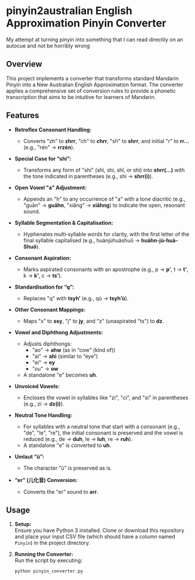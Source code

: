 # pinyin2australian English Approximation Pinyin Converter
My attempt at turning pinyin into something that I can read directily on an autocue and not be horribly wrong

## Overview

This project implements a converter that transforms standard Mandarin Pinyin into a New Australian English Approximation format. The converter applies a comprehensive set of conversion rules to provide a phonetic transcription that aims to be intuitive for learners of Mandarin.

## Features

- **Retroflex Consonant Handling:**  
  - Converts "zh" to **zhrr**, "ch" to **chrr**, "sh" to **shrr**, and initial "r" to **rr...** (e.g., "rén" → **rrzén**).

- **Special Case for “shi”:**  
  - Transforms any form of "shi" (shì, shí, shǐ, or shi) into **shrr(…)** with the tone indicated in parentheses (e.g., shì → **shrr(ì)**).

- **Open Vowel "a" Adjustment:**  
  - Appends an "h" to any occurrence of "a" with a tone diacritic (e.g., "guān" → **guāhn**, "xiǎng" → **xiǎhng**) to indicate the open, resonant sound.

- **Syllable Segmentation & Capitalisation:**  
  - Hyphenates multi‑syllable words for clarity, with the first letter of the final syllable capitalised (e.g., huànjùhuàshuō → **huàhn-jù-huà-Shuō**).

- **Consonant Aspiration:**  
  - Marks aspirated consonants with an apostrophe (e.g., p → **p’**, t → **t’**, k → **k’**, c → **ts’**).

- **Standardisation for “q”:**  
  - Replaces "q" with **tsyh’** (e.g., qù → **tsyh’ù**).

- **Other Consonant Mappings:**  
  - Maps "x" to **ssy**, "j" to **jy**, and "z" (unaspirated "ts") to **dz**.

- **Vowel and Diphthong Adjustments:**  
  - Adjusts diphthongs:  
    - "ao" → **ahw** (as in “cow” (kind of))  
    - "ai" → **ahì** (similar to “eye”)  
    - "ei" → **ey**  
    - "ou" → **ow**  
  - A standalone "e" becomes **uh**.

- **Unvoiced Vowels:**  
  - Encloses the vowel in syllables like "zi", "ci", and "si" in parentheses (e.g., zi → **dz(ì)**).

- **Neutral Tone Handling:**  
  - For syllables with a neutral tone that start with a consonant (e.g., "de", "le", "re"), the initial consonant is preserved and the vowel is reduced (e.g., de → **duh**, le → **luh**, re → **ruh**).  
  - A standalone "e" is converted to **uh**.

- **Umlaut “ü”:**  
  - The character “ü” is preserved as is.

- **“er” (儿化音) Conversion:**  
  - Converts the "er" sound to **arr**.

## Usage

1. **Setup:**  
   Ensure you have Python 3 installed. Clone or download this repository and place your input CSV file (which should have a column named `Pinyin`) in the project directory.

2. **Running the Converter:**  
   Run the script by executing:
   ```bash
   python pinyin_converter.py
